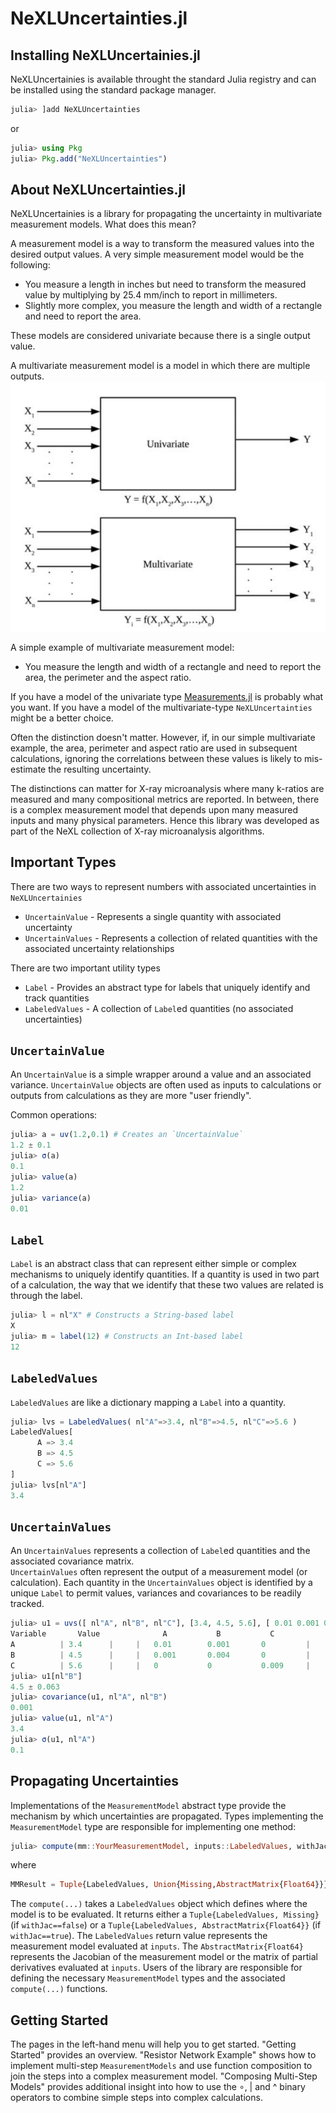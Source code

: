 # NeXLUncertainties.jl

## Installing NeXLUncertainies.jl

NeXLUncertainies is available throught the standard Julia registry and can be
installed using the standard package manager.

```julia
julia> ]add NeXLUncertainties
```

or

```julia
julia> using Pkg
julia> Pkg.add("NeXLUncertainties")
```

## About NeXLUncertainties.jl

NeXLUncertainies is a library for propagating the uncertainty in multivariate
measurement models. What does this mean?

A measurement model is a way to transform the measured values into the desired
output values.  A very simple measurement model would be the following:
  * You measure a length in inches but need to transform the measured value by multiplying by 25.4 mm/inch to report in millimeters.
  * Slightly more complex, you measure the length and width of a rectangle and need to report the area.

These models are considered univariate because there is a single output value.

A multivariate measurement model is a model in which there are multiple outputs.
![Comparing univariate and multivariate measurement models](univsmulti.png)

A simple example of multivariate measurement model:
  * You measure the length and width of a rectangle and need to report the area, the perimeter and the aspect ratio.

If you have a model of the univariate type [Measurements.jl](https://github.com/JuliaPhysics/Measurements.jl)
is probably what you want.  If you have a model of the multivariate-type
`NeXLUncertainties` might be a better choice.

Often the distinction doesn't matter.  However, if, in our simple multivariate
example, the area, perimeter and aspect ratio are used in subsequent calculations,
ignoring the correlations between these values is likely to mis-estimate
the resulting uncertainty.

The distinctions can matter for X-ray microanalysis where many k-ratios are
measured and many compositional metrics are reported.  In between, there is
a complex measurement model that depends upon many measured inputs and
many physical parameters.  Hence this library was developed as part of the
NeXL collection of X-ray microanalysis algorithms.


## Important Types
There are two ways to represent numbers with associated uncertainties in `NeXLUncertainies`
  * `UncertainValue` - Represents a single quantity with associated uncertainty
  * `UncertainValues` - Represents a collection of related quantities with the associated uncertainty relationships

There are two important utility types
  * `Label` - Provides an abstract type for labels that uniquely identify and track quantities
  * `LabeledValues` - A collection of `Label`ed quantities (no associated uncertainties)

## `UncertainValue`
An `UncertainValue` is a simple wrapper around a value and an associated variance. `UncertainValue` objects are
often used as inputs to calculations or outputs from calculations as they are more "user friendly".

Common operations:

```julia
julia> a = uv(1.2,0.1) # Creates an `UncertainValue`
1.2 ± 0.1
julia> σ(a)
0.1
julia> value(a)
1.2
julia> variance(a)
0.01
```
  ## `Label`
  `Label` is an abstract class that can represent either simple or complex mechanisms to uniquely identify quantities.
  If a quantity is used in two part of a calculation, the way that we identify that these two values are related is
  through the label.

```julia
julia> l = nl"X" # Constructs a String-based label
X
julia> m = label(12) # Constructs an Int-based label
12
```

## `LabeledValues`
`LabeledValues` are like a dictionary mapping a `Label` into a quantity.

```julia
julia> lvs = LabeledValues( nl"A"=>3.4, nl"B"=>4.5, nl"C"=>5.6 )
LabeledValues[
      A => 3.4
      B => 4.5
      C => 5.6
]
julia> lvs[nl"A"]
3.4
```

## `UncertainValues`
An `UncertainValues` represents a collection of `Label`ed quantities and the associated covariance matrix.  
`UncertainValues` often represent the output of a measurement model (or calculation).  Each quantity in
the `UncertainValues` object is identified by a unique `Label` to permit values, variances and covariances to
be readily tracked.

```julia
julia> u1 = uvs([ nl"A", nl"B", nl"C"], [3.4, 4.5, 5.6], [ 0.01 0.001 0.0; 0.001 0.004 0.0; 0.0 0.0 0.009 ])
Variable       Value              A           B           C
A          | 3.4      |     |   0.01        0.001       0         |
B          | 4.5      |     |   0.001       0.004       0         |
C          | 5.6      |     |   0           0           0.009     |
julia> u1[nl"B"]
4.5 ± 0.063
julia> covariance(u1, nl"A", nl"B")
0.001
julia> value(u1, nl"A")
3.4
julia> σ(u1, nl"A")
0.1
```

## Propagating Uncertainties
Implementations of the `MeasurementModel` abstract type provide the mechanism by which uncertainties are propagated.
Types implementing the `MeasurementModel` type are responsible for implementing one method:

```julia
julia> compute(mm::YourMeasurementModel, inputs::LabeledValues, withJac::Boolean)::MMResult
```
where
```julia
MMResult = Tuple{LabeledValues, Union{Missing,AbstractMatrix{Float64}}}
```

The `compute(...)` takes a `LabeledValues` object which defines where the model is to be evaluated.   It returns
either a `Tuple{LabeledValues, Missing}` (if `withJac==false`) or a `Tuple{LabeledValues, AbstractMatrix{Float64}}`
(if `withJac==true`).  The `LabeledValues` return value represents the measurement model evaluated at `inputs`.
The `AbstractMatrix{Float64}` represents the Jacobian of the measurement model or the matrix of partial derivatives
evaluated at `inputs`.  Users of the library are responsible for defining the necessary `MeasurementModel` types
and the associated `compute(...)` functions.

## Getting Started
The pages in the left-hand menu will help you to get started. "Getting Started" provides an overview.  "Resistor Network
Example" shows how to implement multi-step `MeasurementModels` and use function composition to join the steps into a
complex measurement model. "Composing Multi-Step Models" provides additional insight into how to use the ∘, | and ^
binary operators to combine simple steps into complex calculations.
